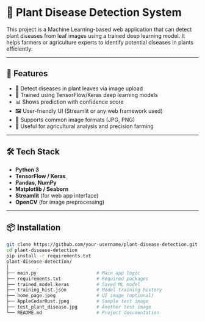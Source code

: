 # 🌿 Plant Disease Detection System

This project is a Machine Learning-based web application that can detect plant diseases from leaf images using a trained deep learning model. It helps farmers or agriculture experts to identify potential diseases in plants efficiently.

---

## 🚀 Features

- 🌱 Detect diseases in plant leaves via image upload
- 🧠 Trained using TensorFlow/Keras deep learning models
- 📊 Shows prediction with confidence score
- 🖼️ User-friendly UI (Streamlit or any web framework used)
- 📁 Supports common image formats (JPG, PNG)
- 🔬 Useful for agricultural analysis and precision farming

---

## 🛠️ Tech Stack

- **Python 3**
- **TensorFlow / Keras**
- **Pandas, NumPy**
- **Matplotlib / Seaborn**
- **Streamlit** (for web app interface)
- **OpenCV** (for image preprocessing)

---

## 📦 Installation

```bash
git clone https://github.com/your-username/plant-disease-detection.git
cd plant-disease-detection
pip install -r requirements.txt
plant-disease-detection/
│
├── main.py                      # Main app logic
├── requirements.txt             # Required packages
├── trained_model.keras          # Saved ML model
├── training_hist.json           # Model training history
├── home_page.jpeg               # UI image (optional)
├── AppleCedarRust.jpeg          # Sample test image
├── test_plant_disease.jpg       # Another test image
└── README.md                    # Project documentation
